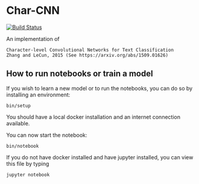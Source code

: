 # Char-CNN

[![Build Status](https://travis-ci.org/purzelrakete/char-cnn.png?branch=master)](https://travis-ci.org/purzelrakete/char-cnn)

An implementation of

    Character-level Convolutional Networks for Text Classification
    Zhang and LeCun, 2015 (See https://arxiv.org/abs/1509.01626)

## How to run notebooks or train a model

If you wish to learn a new model or to run the notebooks, you can do so by
installing an environment:

```bash:
bin/setup
```

You should have a local docker installation and an internet connection
available.

You can now start the notebook:

```bash:
bin/notebook
```

If you do not have docker installed and have jupyter installed, you can
view this file by typing

```bash:
jupyter notebook
```
